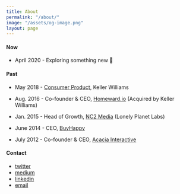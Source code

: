 ```yaml
---
title: About
permalink: "/about/"
image: "/assets/og-image.png"
layout: page
---
```


#### Now

* April 2020 - Exploring something new 🚀

#### Past

* May 2018 - [Consumer Product](https://www.linkedin.com/posts/jaymehoffman_make-impact-in-real-estate-check-i-activity-6641050799554256896-f4II), Keller Williams 

* Aug. 2016 - Co-founder & CEO, [Homeward.io](https://homeward.io/) (Acquired by Keller Williams)

* Jan. 2015 - Head of Growth, [NC2 Media](http://nc2media.com/) (Lonely Planet Labs)

* June 2014 - CEO, [BuyHappy](https://angel.co/buyhappy)

* July 2012 - Co-founder & CEO, [Acacia Interactive](https://angel.co/acacia)

#### Contact
* [twitter](https://twitter.com/jaymehoffman)
* [medium](https://medium.com/@jaymehoffman)
* [linkedin](https://www.linkedin.com/in/jaymehoffman/)
* [email](mailto:Jayme(at)jaymehoffman.com)